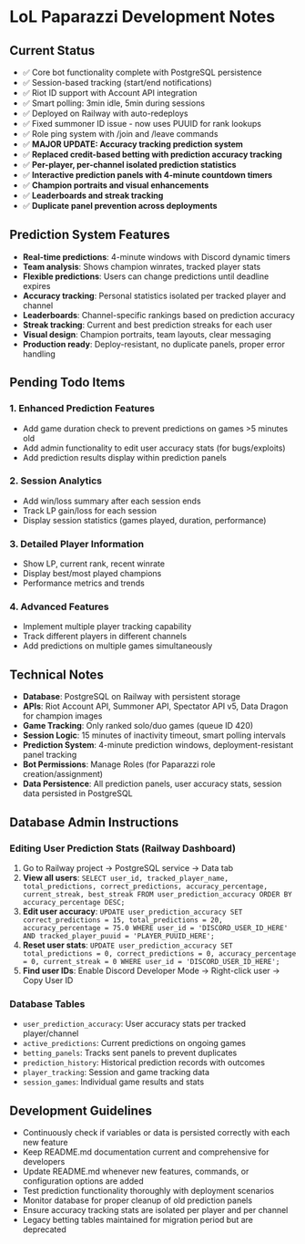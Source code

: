 # LoL Paparazzi Development Notes

## Current Status
- ✅ Core bot functionality complete with PostgreSQL persistence
- ✅ Session-based tracking (start/end notifications)
- ✅ Riot ID support with Account API integration  
- ✅ Smart polling: 3min idle, 5min during sessions
- ✅ Deployed on Railway with auto-redeploys
- ✅ Fixed summoner ID issue - now uses PUUID for rank lookups
- ✅ Role ping system with /join and /leave commands
- ✅ **MAJOR UPDATE: Accuracy tracking prediction system**
- ✅ **Replaced credit-based betting with prediction accuracy tracking**
- ✅ **Per-player, per-channel isolated prediction statistics**
- ✅ **Interactive prediction panels with 4-minute countdown timers**
- ✅ **Champion portraits and visual enhancements**
- ✅ **Leaderboards and streak tracking**
- ✅ **Duplicate panel prevention across deployments**

## Prediction System Features
- **Real-time predictions**: 4-minute windows with Discord dynamic timers
- **Team analysis**: Shows champion winrates, tracked player stats
- **Flexible predictions**: Users can change predictions until deadline expires
- **Accuracy tracking**: Personal statistics isolated per tracked player and channel
- **Leaderboards**: Channel-specific rankings based on prediction accuracy
- **Streak tracking**: Current and best prediction streaks for each user
- **Visual design**: Champion portraits, team layouts, clear messaging
- **Production ready**: Deploy-resistant, no duplicate panels, proper error handling

## Pending Todo Items

### 1. Enhanced Prediction Features
- Add game duration check to prevent predictions on games >5 minutes old
- Add admin functionality to edit user accuracy stats (for bugs/exploits)
- Add prediction results display within prediction panels

### 2. Session Analytics
- Add win/loss summary after each session ends
- Track LP gain/loss for each session
- Display session statistics (games played, duration, performance)

### 3. Detailed Player Information  
- Show LP, current rank, recent winrate
- Display best/most played champions
- Performance metrics and trends

### 4. Advanced Features
- Implement multiple player tracking capability
- Track different players in different channels
- Add predictions on multiple games simultaneously

## Technical Notes
- **Database**: PostgreSQL on Railway with persistent storage
- **APIs**: Riot Account API, Summoner API, Spectator API v5, Data Dragon for champion images
- **Game Tracking**: Only ranked solo/duo games (queue ID 420)
- **Session Logic**: 15 minutes of inactivity timeout, smart polling intervals
- **Prediction System**: 4-minute prediction windows, deployment-resistant panel tracking
- **Bot Permissions**: Manage Roles (for Paparazzi role creation/assignment)
- **Data Persistence**: All prediction panels, user accuracy stats, session data persisted in PostgreSQL

## Database Admin Instructions

### Editing User Prediction Stats (Railway Dashboard)
1. Go to Railway project → PostgreSQL service → Data tab
2. **View all users**: `SELECT user_id, tracked_player_name, total_predictions, correct_predictions, accuracy_percentage, current_streak, best_streak FROM user_prediction_accuracy ORDER BY accuracy_percentage DESC;`
3. **Edit user accuracy**: `UPDATE user_prediction_accuracy SET correct_predictions = 15, total_predictions = 20, accuracy_percentage = 75.0 WHERE user_id = 'DISCORD_USER_ID_HERE' AND tracked_player_puuid = 'PLAYER_PUUID_HERE';`
4. **Reset user stats**: `UPDATE user_prediction_accuracy SET total_predictions = 0, correct_predictions = 0, accuracy_percentage = 0, current_streak = 0 WHERE user_id = 'DISCORD_USER_ID_HERE';`
5. **Find user IDs**: Enable Discord Developer Mode → Right-click user → Copy User ID

### Database Tables
- `user_prediction_accuracy`: User accuracy stats per tracked player/channel
- `active_predictions`: Current predictions on ongoing games  
- `betting_panels`: Tracks sent panels to prevent duplicates
- `prediction_history`: Historical prediction records with outcomes
- `player_tracking`: Session and game tracking data
- `session_games`: Individual game results and stats

## Development Guidelines
- Continuously check if variables or data is persisted correctly with each new feature
- Keep README.md documentation current and comprehensive for developers
- Update README.md whenever new features, commands, or configuration options are added
- Test prediction functionality thoroughly with deployment scenarios
- Monitor database for proper cleanup of old prediction panels
- Ensure accuracy tracking stats are isolated per player and per channel
- Legacy betting tables maintained for migration period but are deprecated